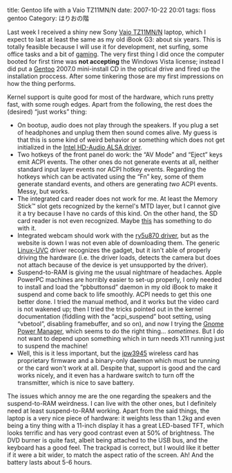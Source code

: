 title: Gentoo life with a Vaio TZ11MN/N
date:  2007-10-22 20:01
tags:  floss gentoo
Category: はりおの階

Last week I received a shiny new Sony [Vaio
TZ11MN/N](http://vaio.sony.es/view/ShowProduct.action?product=VGN-TZ11MN%2FN&site=voe_es_ES_cons&category=VN+TZ+Series)
laptop, which I expect to last at least the same as my old iBook G3:
about six years. This is totally feasible because I will use it for
development, net surfing, some office tasks and a bit of
[gaming](http://www.openttd.com). The very first thing I did once the
computer booted for first time was **not accepting** the Windows Vista
license; instead I did put a [Gentoo](http://www.gentoo.org) 2007.0
mini-install CD in the optical drive and fired up the installation
proccess. After some tinkering those are my first impressions on how the
thing performs.

Kernel support is quite good for most of the hardware, which runs pretty
fast, with some rough edges. Apart from the following, the rest does the
(desired) “just works” thing:

-   On bootup, audio does not play through the speakers. If you plug a
    set of headphones and unplug them then sound comes alive. My guess
    is that this is some kind of weird behavior or something which does
    not get initialized in the [Intel HD-Audio ALSA
    driver](http://bugtrack.alsa-project.org/main/index.php/Matrix:Soundcard-Tags).
-   Two hotkeys of the front panel do work: the “AV Mode” and “Eject”
    keys emit ACPI events. The other ones do not generate events at all,
    neither standard input layer events nor ACPI hotkey events.
    Regarding the hotkeys which can be activated using the “Fn” key,
    some of them generate standard events, and others are generating
    *two* ACPI events. Messy, but works.
-   The integrated card reader does not work for me. At least the Memory
    Stick™ slot gets recognized by the kernel's MTD layer, but I cannot
    give it a try because I have no cards of this kind. On the other
    hand, the SD card reader is not even recognized. Maybe
    [this](https://launchpad.net/ubuntu/+source/linux-source-2.6.20/+bug/84540)
    has something to do with it.
-   Integrated webcam should work with the [ry5u870
    driver](http://lsb.blogdns.net/ry5u870/), but as the website is down
    I was not even able of downloading them. The generic
    [Linux-UVC](http://linux-uvc.berlios.de/) driver recognizes the
    gadget, but it isn't able of properly driving the hardware (i.e. the
    driver loads, detects the camera but does not attach because of the
    device is yet unsupported by the driver).
-   Suspend-to-RAM is giving me the usual nightmare of headaches. Apple
    PowerPC machines are horribly easier to set-up properly, I only
    needed to install and load the “pbbuttonsd” daemon in my old iBook
    to make it suspend and come back to life smoothly. ACPI needs to get
    this one better done. I tried the manual method, and it works but
    the video card is not wakened up; then I tried the tricks pointed
    out in the kernel documentation (fiddling with the “acpi\_suspend”
    boot setting, using “vbetool”, disabling framebuffer, and so on),
    and now I trying the [Gnome Power
    Manager](http://www.gnome.org/projects/gnome-power-manager/), which
    seems to do the right thing... *sometimes*. But I do not want to
    depend upon something which in turn needs X11 running just to
    suspend the machine!
-   Well, this is it less important, but the
    [ipw3945](http://ipw3945.sourceforge.net/) wireless card has
    proprietary firmware and a binary-only daemon which must be running
    or the card won't work at all. Despite that, support is good and the
    card works nicely, and it even has a hardware switch to turn off the
    transmitter, which is nice to save battery.

The issues which annoy me are the one regarding the speakers and the
suspend-to-RAM weirdness. I can live with the other ones, but I
definitely need at least suspend-to-RAM working. Apart from the said
things, the laptop is a very nice piece of hardware: it weights less
than 1.2kg and even being a tiny thing with a 11-inch display it has a
great LED-based TFT, which looks terrific and has very good contrast
even at 50% of brightness. The DVD burner is quite fast, albeit being
attached to the USB bus, and the keyboard has a good feel. The trackpad
is correct, but I would like it better if it were a bit wider, to match
the aspect ratio of the screen. Ah! And the battery lasts about 5-6
hours.
